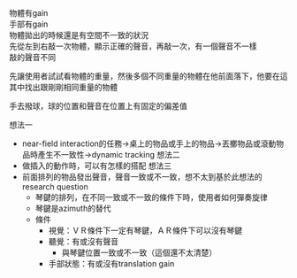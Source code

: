 物體有gain  
手部有gain  
物體拋出的時候還是有空間不一致的狀況  
先從左到右敲一次物體，顯示正確的聲音，再敲一次，有一個聲音不一樣  
敲的聲音不同

先讓使用者試試看物體的重量，然後多個不同重量的物體在他前面落下，他要在這其中找出跟剛剛相同重量的物體

手去撥球，球的位置和聲音在位置上有固定的偏差值

想法一
- near-field interaction的任務->桌上的物品或手上的物品->丟擲物品或滾動物品時產生不一致性->dynamic tracking
想法二
- 做插入的動作時，可以有怎樣的搭配
想法三
- 前面排列的物品發出聲音，聲音一致或不一致，想不太到基於此想法的research question
	- 琴鍵的排列，在不同一致或不一致的條件下時，使用者如何彈奏旋律
	- 琴鍵是azimuth的替代
	- 條件
		- 視覺：ＶＲ條件下一定有琴鍵，ＡＲ條件下可以沒有琴鍵
		- 聽覺：有或沒有聲音
			- 與琴鍵位置一致或不一致（這個還不太清楚）
		- 手部狀態：有或沒有translation gain